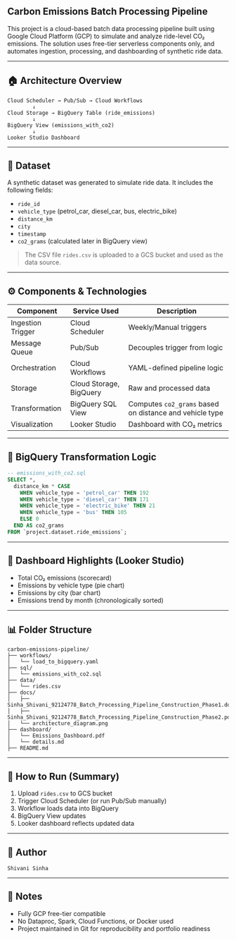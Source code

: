 ## Carbon Emissions Batch Processing Pipeline

This project is a cloud-based batch data processing pipeline built using Google Cloud Platform (GCP) to simulate and analyze ride-level CO₂ emissions. The solution uses free-tier serverless components only, and automates ingestion, processing, and dashboarding of synthetic ride data.

---

## 🏠 Architecture Overview

```
Cloud Scheduler → Pub/Sub → Cloud Workflows
        ↓
Cloud Storage → BigQuery Table (ride_emissions)
        ↓
BigQuery View (emissions_with_co2)
        ↓
Looker Studio Dashboard
```

---

## 💾 Dataset

A synthetic dataset was generated to simulate ride data. It includes the following fields:

- `ride_id`
- `vehicle_type` (petrol\_car, diesel\_car, bus, electric\_bike)
- `distance_km`
- `city`
- `timestamp`
- `co2_grams` (calculated later in BigQuery view)

> The CSV file `rides.csv` is uploaded to a GCS bucket and used as the data source.

---

## ⚙️ Components & Technologies

| Component         | Service Used            | Description                                             |
| ----------------- | ----------------------- | ------------------------------------------------------- |
| Ingestion Trigger | Cloud Scheduler         | Weekly/Manual triggers                                  |
| Message Queue     | Pub/Sub                 | Decouples trigger from logic                            |
| Orchestration     | Cloud Workflows         | YAML-defined pipeline logic                             |
| Storage           | Cloud Storage, BigQuery | Raw and processed data                                  |
| Transformation    | BigQuery SQL View       | Computes `co2_grams` based on distance and vehicle type |
| Visualization     | Looker Studio           | Dashboard with CO₂ metrics                              |

---

## 📄 BigQuery Transformation Logic

```sql
-- emissions_with_co2.sql
SELECT *,
  distance_km * CASE
    WHEN vehicle_type = 'petrol_car' THEN 192
    WHEN vehicle_type = 'diesel_car' THEN 171
    WHEN vehicle_type = 'electric_bike' THEN 21
    WHEN vehicle_type = 'bus' THEN 105
    ELSE 0
  END AS co2_grams
FROM `project.dataset.ride_emissions`;
```

---

## 📎 Dashboard Highlights (Looker Studio)

- Total CO₂ emissions (scorecard)
- Emissions by vehicle type (pie chart)
- Emissions by city (bar chart)
- Emissions trend by month (chronologically sorted)

---

## 📊 Folder Structure

```
carbon-emissions-pipeline/
├── workflows/
│   └── load_to_bigquery.yaml
├── sql/
│   └── emissions_with_co2.sql
├── data/
│   └── rides.csv
├── docs/
│   ├── Sinha_Shivani_92124778_Batch_Processing_Pipeline_Construction_Phase1.docx
│   ├── Sinha_Shivani_92124778_Batch_Processing_Pipeline_Construction_Phase2.pdf
│   └── architecture_diagram.png
├── dashboard/
│   └── Emissions_Dashboard.pdf
│	└── details.md  
├── README.md
```

---

## 🚀 How to Run (Summary)

1. Upload `rides.csv` to GCS bucket
2. Trigger Cloud Scheduler (or run Pub/Sub manually)
3. Workflow loads data into BigQuery
4. BigQuery View updates
5. Looker dashboard reflects updated data

---

## 💼 Author

	Shivani Sinha

---

## 🚨 Notes

- Fully GCP free-tier compatible
- No Dataproc, Spark, Cloud Functions, or Docker used
- Project maintained in Git for reproducibility and portfolio readiness

